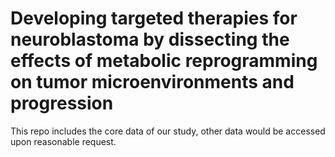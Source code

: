 # Developing targeted therapies for neuroblastoma by dissecting the effects of metabolic reprogramming on tumor microenvironments and progression

This repo includes the core data of our study, other data would be accessed upon reasonable request.
